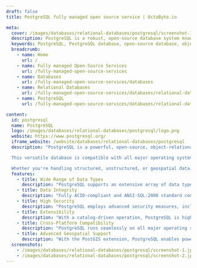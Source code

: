 ```yaml
---
draft: false
title: PostgreSQL fully managed open source service | OctaByte.io

meta:
  cover: /images/databases/relational-databases/postgresql/screenshot-1.png
  description: PostgreSQL is a robust, open-source database system known for its reliability, scalability, and advanced features. It offers a wide range of data types, high security, and unparalleled extensibility, making it the ideal choice for modern applications.
  keywords: PostgreSQL, PostgreSQL database, open-source database, object-relational database, SQL database, ACID-compliant database, scalable database, secure database, extensible database, PostGIS.
  breadcrumb:
    - name: Home
      url: /
    - name: Fully managed Open-Source Services
      url: /fully-managed-open-source-services
    - name: Databases
      url: /fully-managed-open-source-services/databases
    - name: Relational Databases
      url: /fully-managed-open-source-services/databases/relational-databases
    - name: PostgreSQL
      url: /fully-managed-open-source-services/databases/relational-databases/postgresql

content:
  id: postgresql
  name: PostgreSQL
  logo: /images/databases/relational-databases/postgresql/logo.png
  website: https://www.postgresql.org/
  iframe_website: /website/databases/relational-databases/postgresql
  description: "PostgreSQL is a powerful, open-source, object-relational database system that extends the SQL language with a comprehensive set of advanced features. Renowned for its reliability, scalability, and data integrity, PostgreSQL supports complex data workloads with ease. It is ACID-compliant, ensuring transactional integrity, and offers robust architecture suitable for businesses of all sizes.

  This versatile database is compatible with all major operating systems and provides powerful add-ons such as the PostGIS geospatial database extender for advanced geospatial data handling. PostgreSQL's extensible design supports custom data types, procedural languages, and foreign data wrappers, enabling developers to tailor it to specific use cases. Its high-security features, including multi-factor authentication and granular access controls, ensure data safety.

  Whether you're handling structured, unstructured, or geospatial data, PostgreSQL delivers unmatched performance, scalability, and reliability."
  features:
    - title: Wide Range of Data Types
      description: "PostgreSQL supports an extensive array of data types, including primitives (Integer, Numeric, String), structured (Date/Time, Array), document (JSON/JSONB, XML), and geometry (Point, Polygon). It even allows for custom data type creation, ensuring flexibility."
    - title: Data Integrity
      description: "Fully ACID-compliant and ANSI-SQL:2008 standard conformant, PostgreSQL ensures your data is stored with rock-solid referential and transactional integrity."
    - title: High Security
      description: "PostgreSQL employs advanced security measures, including multi-factor authentication, column and row-level security, and robust access control systems to keep your data safe."
    - title: Extensibility
      description: "With a catalog-driven operation, PostgreSQL is highly extensible. Developers can add procedural languages, foreign data wrappers, and custom storage interfaces, tailoring the database to specific needs."
    - title: Cross-Platform Compatibility
      description: "PostgreSQL runs seamlessly on all major operating systems, ensuring smooth integration into diverse IT environments."
    - title: Advanced Geospatial Support
      description: "With the PostGIS extension, PostgreSQL enables powerful geospatial data storage and querying, making it ideal for location-based applications."
  screenshots:
    - /images/databases/relational-databases/postgresql/screenshot-1.jpg
    - /images/databases/relational-databases/postgresql/screenshot-2.jpg
---
```

